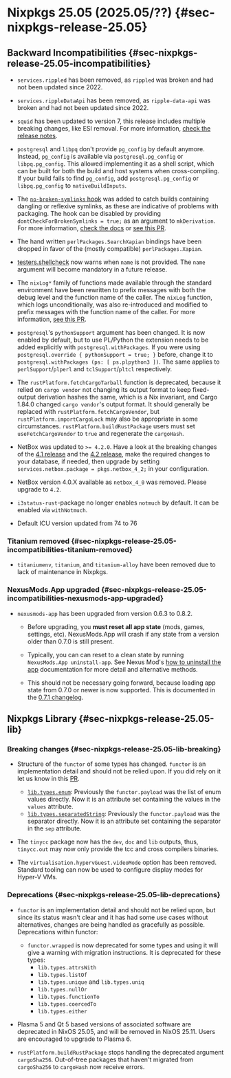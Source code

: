 # Nixpkgs 25.05 (2025.05/??) {#sec-nixpkgs-release-25.05}

## Backward Incompatibilities {#sec-nixpkgs-release-25.05-incompatibilities}

<!-- To avoid merge conflicts, consider adding your item at an arbitrary place in the list instead. -->

- `services.rippled` has been removed, as `rippled` was broken and had not been updated since 2022.

- `services.rippleDataApi` has been removed, as `ripple-data-api` was broken and had not been updated since 2022.

- `squid` has been updated to version 7, this release includes multiple breaking changes, like ESI removal.
  For more information, [check the release notes](https://github.com/squid-cache/squid/releases/tag/SQUID_7_0_1).

- `postgresql` and `libpq` don't provide `pg_config` by default anymore. Instead, `pg_config` is available via `postgresql.pg_config` or `libpq.pg_config`. This allowed implementing it as a shell script, which can be built for both the build and host systems when cross-compiling. If your build fails to find `pg_config`, add `postgresql.pg_config` or `libpq.pg_config` to `nativeBuildInputs`.

- The [`no-broken-symlinks` hook](https://nixos.org/manual/nixpkgs/unstable/#no-broken-symlinks.sh) was added to catch builds containing dangling or reflexive symlinks, as these are indicative of problems with packaging.
  The hook can be disabled by providing `dontCheckForBrokenSymlinks = true;` as an argument to `mkDerivation`.
  For more information, [check the docs](https://nixos.org/manual/nixpkgs/unstable/#no-broken-symlinks.sh) or [see this PR](https://github.com/NixOS/nixpkgs/pull/370750).

- The hand written `perlPackages.SearchXapian` bindings have been dropped in favor of the (mostly compatible)
  `perlPackages.Xapian`.

- [testers.shellcheck](https://nixos.org/manual/nixpkgs/unstable/#tester-shellcheck) now warns when `name` is not provided.
  The `name` argument will become mandatory in a future release.

- The `nixLog*` family of functions made available through the standard environment have been rewritten to prefix messages with both the debug level and the function name of the caller.
  The `nixLog` function, which logs unconditionally, was also re-introduced and modified to prefix messages with the function name of the caller.
  For more information, [see this PR](https://github.com/NixOS/nixpkgs/pull/370742).

- `postgresql`'s `pythonSupport` argument has been changed. It is now enabled by default, but to use PL/Python the extension needs to be added explicitly with `postgresql.withPackages`. If you were using `postgresql.override { pythonSupport = true; }` before, change it to `postgresql.withPackages (ps: [ ps.plpython3 ])`. The same applies to `perlSupport`/`plperl` and `tclSupport`/`pltcl` respectively.

- The `rustPlatform.fetchCargoTarball` function is deprecated, because it relied on `cargo vendor` not changing its output format to keep fixed-output derivation hashes the same, which is a Nix invariant, and Cargo 1.84.0 changed `cargo vendor`'s output format.
  It should generally be replaced with `rustPlatform.fetchCargoVendor`, but `rustPlatform.importCargoLock` may also be appropriate in some circumstances.
  `rustPlatform.buildRustPackage` users must set `useFetchCargoVendor` to `true` and regenerate the `cargoHash`.

- NetBox was updated to `>= 4.2.0`. Have a look at the breaking changes
  of the [4.1 release](https://github.com/netbox-community/netbox/releases/tag/v4.1.0)
  and the [4.2 release](https://github.com/netbox-community/netbox/releases/tag/v4.2.0),
  make the required changes to your database, if needed, then upgrade by setting `services.netbox.package = pkgs.netbox_4_2;` in your configuration.

- NetBox version 4.0.X available as `netbox_4_0` was removed. Please upgrade to `4.2`.

- `i3status-rust`-package no longer enables `notmuch` by default. It can be enabled via `withNotmuch`.

- Default ICU version updated from 74 to 76

<!-- To avoid merge conflicts, consider adding your item at an arbitrary place in the list instead. -->

### Titanium removed {#sec-nixpkgs-release-25.05-incompatibilities-titanium-removed}

- `titaniumenv`, `titanium`, and `titanium-alloy` have been removed due to lack of maintenance in Nixpkgs.

### NexusMods.App upgraded {#sec-nixpkgs-release-25.05-incompatibilities-nexusmods-app-upgraded}

- `nexusmods-app` has been upgraded from version 0.6.3 to 0.8.2.

  - Before upgrading, you **must reset all app state** (mods, games, settings, etc). NexusMods.App will crash if any state from a version older than 0.7.0 is still present.

  - Typically, you can can reset to a clean state by running `NexusMods.App uninstall-app`. See Nexus Mod's [how to uninstall the app](https://nexus-mods.github.io/NexusMods.App/users/Uninstall) documentation for more detail and alternative methods.

  - This should not be necessary going forward, because loading app state from 0.7.0 or newer is now supported. This is documented in the [0.7.1 changelog](https://github.com/Nexus-Mods/NexusMods.App/releases/tag/v0.7.1).

## Nixpkgs Library {#sec-nixpkgs-release-25.05-lib}

### Breaking changes {#sec-nixpkgs-release-25.05-lib-breaking}

- Structure of the `functor` of some types has changed. `functor` is an implementation detail and should not be relied upon. If you did rely on it let us know in this [PR](https://github.com/NixOS/nixpkgs/pull/363565).
  - [`lib.types.enum`](https://nixos.org/manual/nixos/unstable/#sec-option-types-basic): Previously the `functor.payload` was the list of enum values directly. Now it is an attribute set containing the values in the `values` attribute.
  - [`lib.types.separatedString`](https://nixos.org/manual/nixos/unstable/#sec-option-types-string): Previously the `functor.payload` was the separator directly. Now it is an attribute set containing the separator in the `sep` attribute.

- The `tinycc` package now has the `dev`, `doc` and `lib` outputs, thus,
`tinycc.out` may now only provide the tcc and cross compilers binaries.

- The `virtualisation.hypervGuest.videoMode` option has been removed. Standard tooling can now be used to configure display modes for Hyper-V VMs.

### Deprecations {#sec-nixpkgs-release-25.05-lib-deprecations}

- `functor` is an implementation detail and should not be relied upon, but since its status wasn't clear and it has had some use cases without alternatives, changes are being handled as gracefully as possible. Deprecations within functor:
  - `functor.wrapped` is now deprecated for some types and using it will give a warning with migration instructions. It is deprecated for these types:
    - `lib.types.attrsWith`
    - `lib.types.listOf`
    - `lib.types.unique` and `lib.types.uniq`
    - `lib.types.nullOr`
    - `lib.types.functionTo`
    - `lib.types.coercedTo`
    - `lib.types.either`

- Plasma 5 and Qt 5 based versions of associated software are deprecated in NixOS 25.05, and will be removed in NixOS 25.11. Users are encouraged to upgrade to Plasma 6.

- `rustPlatform.buildRustPackage` stops handling the deprecated argument `cargoSha256`. Out-of-tree packages that haven't migrated from `cargoSha256` to `cargoHash` now receive errors.
